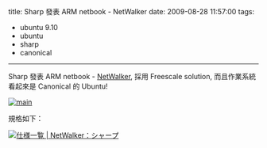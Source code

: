 title: Sharp 發表 ARM netbook - NetWalker
date: 2009-08-28 11:57:00
tags: 
- ubuntu 9.10
- ubuntu
- sharp
- canonical
---

Sharp 發表 ARM netbook - [NetWalker](http://www.sharp.co.jp/netwalker/index.html), 採用 Freescale solution, 而且作業系統看起來是 Canonical 的 Ubuntu!

[![main](http://farm4.static.flickr.com/3479/3864144358_30f95364a6_o.png)](http://www.flickr.com/photos/yurenju/3864144358/ "Flickr 上 yurenju 的 main")

規格如下：

[![仕様一覧 | NetWalker：シャープ](http://farm3.static.flickr.com/2490/3863357133_5655cb5a2a_o.png)](http://www.flickr.com/photos/yurenju/3863357133/ "Flickr 上 yurenju 的 仕様一覧 | NetWalker：シャープ")